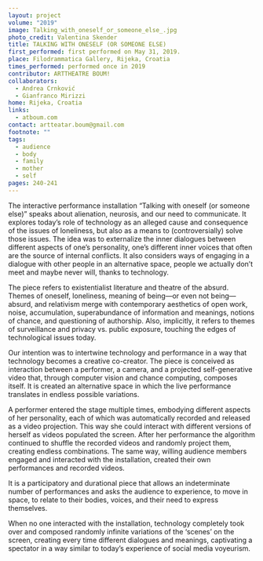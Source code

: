 ```yaml
---
layout: project
volume: "2019"
image: Talking_with_oneself_or_someone_else_.jpg
photo_credit: Valentina Skender
title: TALKING WITH ONESELF (OR SOMEONE ELSE)
first_performed: first performed on May 31, 2019.
place: Filodrammatica Gallery, Rijeka, Croatia
times_performed: performed once in 2019
contributor: ARTTHEATRE BOUM!
collaborators:
  - Andrea Crnković
  - Gianfranco Mirizzi
home: Rijeka, Croatia
links:
  - atboum.com
contact: artteatar.boum@gmail.com
footnote: ""
tags:
  - audience
  - body
  - family
  - mother
  - self
pages: 240-241
---
```


The interactive performance installation “Talking with oneself (or someone else)” speaks about alienation, neurosis, and our need to communicate. It explores today’s role of technology as an alleged cause and consequence of the issues of loneliness, but also as a means to (controversially) solve those issues. The idea was to externalize the inner dialogues between different aspects of one’s personality, one’s different inner voices that often are the source of internal conflicts. It also considers ways of engaging in a dialogue with other people in an alternative space, people we actually don’t meet and maybe never will, thanks to technology.

The piece refers to existentialist literature and theatre of the absurd. Themes of oneself, loneliness, meaning of being—or even not being—absurd, and relativism merge with contemporary aesthetics of open work, noise, accumulation, superabundance of information and meanings, notions of chance, and questioning of authorship. Also, implicitly, it refers to themes of surveillance and privacy vs. public exposure, touching the edges of technological issues today.

Our intention was to intertwine technology and performance in a way that technology becomes a creative co-creator. The piece is conceived as interaction between a performer, a camera, and a projected self-generative video that, through computer vision and chance computing, composes itself. It is created an alternative space in which the live performance translates in endless possible variations.

A performer entered the stage multiple times, embodying different aspects of her personality, each of which was automatically recorded and released as a video projection. This way she could interact with different versions of herself as videos populated the screen. After her performance the algorithm continued to shuffle the recorded videos and randomly project them, creating endless combinations. The same way, willing audience members engaged and interacted with the installation, created their own performances and recorded videos.

It is a participatory and durational piece that allows an indeterminate number of performances and asks the audience to experience, to move in space, to relate to their bodies, voices, and their need to express themselves.

When no one interacted with the installation, technology completely took over and composed randomly infinite variations of the ‘scenes’ on the screen, creating every time different dialogues and meanings, captivating a spectator in a way similar to today’s experience of social media voyeurism.
